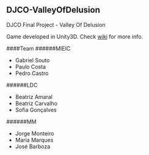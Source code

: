 ## DJCO-ValleyOfDelusion
DJCO Final Project - Valley Of Delusion

Game developed in Unity3D. Check [wiki](https://paginas.fe.up.pt/~ei12019/ValleyOfDellusion/doku.php?id=start) for more info.

####Team
######MIEIC
- Gabriel Souto
- Paulo Costa
- Pedro Castro

######LDC
- Beatriz Amaral
- Beatriz Carvalho
- Sofia Gonçalves

######MM
- Jorge Monteiro
- Maria Marques
- José Barboza

